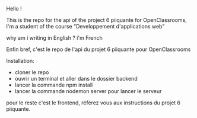Hello !

This is the repo for the api of the project 6 piiquante for OpenClassrooms, I'm a student of the course "Developpement d'applications web"

why am i writing in English ? i'm French

Enfin bref, c'est le repo de l'api du projet 6 piiquante pour OpenClassrooms

Installation:

-  cloner le repo
-  ouvrir un terminal et aller dans le dossier backend
-  lancer la commande npm install
-  lancer la commande nodemon server pour lancer le serveur

pour le reste c'est le frontend, référez vous aux instructions du projet 6 piiquante.
